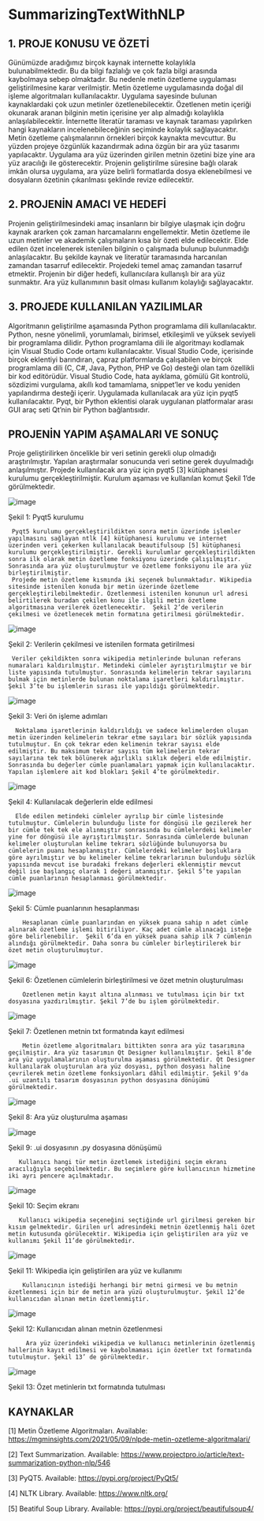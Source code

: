 <h1> SummarizingTextWithNLP </h1>
<h2> 1.	PROJE KONUSU VE ÖZETİ </h2>

Günümüzde aradığımız birçok kaynak internette kolaylıkla bulunabilmektedir. Bu da bilgi fazlalığı ve çok fazla bilgi arasında kaybolmaya sebep olmaktadır. Bu nedenle metin özetleme uygulaması geliştirilmesine karar verilmiştir. 
Metin özetleme uygulamasında doğal dil işleme algoritmaları kullanılacaktır. Uygulama sayesinde bulunan kaynaklardaki çok uzun metinler özetlenebilecektir. Özetlenen metin içeriği okunarak aranan bilginin metin içerisine yer alıp almadığı kolaylıkla anlaşılabilecektir. İnternette literatür taraması ve kaynak taraması yapılırken hangi kaynakların incelenebileceğinin seçiminde kolaylık sağlayacaktır.
Metin özetleme çalışmalarının örnekleri birçok kaynakta mevcuttur. Bu yüzden projeye özgünlük kazandırmak adına özgün bir ara yüz tasarımı yapılacaktır. Uygulama ara yüz üzerinden girilen metnin özetini bize yine ara yüz aracılığı ile gösterecektir. Projenin geliştirilme süresine bağlı olarak imkân olursa uygulama, ara yüze belirli formatlarda dosya eklenebilmesi ve dosyaların özetinin çıkarılması şeklinde revize edilecektir.


<h2> 2. PROJENİN AMACI VE HEDEFİ </h2>

Projenin geliştirilmesindeki amaç insanların bir bilgiye ulaşmak için doğru kaynak ararken çok zaman harcamalarını engellemektir. Metin özetleme ile uzun metinler ve akademik çalışmaların kısa bir özeti elde edilecektir. Elde edilen özet incelenerek istenilen bilginin o çalışmada bulunup bulunmadığı anlaşılacaktır. Bu şekilde kaynak ve literatür taramasında harcanılan zamandan tasarruf edilecektir.  Projedeki temel amaç zamandan tasarruf etmektir.
Projenin bir diğer hedefi, kullanıcılara kullanışlı bir ara yüz sunmaktır. Ara yüz kullanımının basit olması kullanım kolaylığı sağlayacaktır.


<h2> 3.	PROJEDE KULLANILAN YAZILIMLAR </h2>

Algoritmanın geliştirilme aşamasında Python programlama dili kullanılacaktır. Python, nesne yönelimli, yorumlamalı, birimsel, etkileşimli ve yüksek seviyeli bir programlama dilidir. Python programlama dili ile algoritmayı kodlamak için Visual Studio Code ortamı kullanılacaktır. Visual Studio Code, içerisinde birçok eklentiyi barındıran, çapraz platformlarda çalışabilen ve birçok programlama dili (C, C#, Java, Python, PHP ve Go) desteği olan tam özellikli bir kod editörüdür. Visual Studio Code, hata ayıklama, gömülü Git kontrolü, sözdizimi vurgulama, akıllı kod tamamlama, snippet’ler ve kodu yeniden yapılandırma desteği içerir. Uygulamada kullanılacak ara yüz için pyqt5 kullanılacaktır. Pyqt, bir Python eklentisi olarak uygulanan platformalar arası GUI araç seti Qt’nin bir Python bağlantısıdır. 
      

<h2> PROJENİN YAPIM AŞAMALARI VE SONUÇ </h2>

Proje geliştirilirken öncelikle bir veri setinin gerekli olup olmadığı araştırılmıştır. Yapılan araştırmalar sonucunda veri setine gerek duyulmadığı anlaşılmıştır. Projede kullanılacak ara yüz için pyqt5 [3] kütüphanesi kurulumu gerçekleştirilmiştir. Kurulum aşaması ve kullanılan komut Şekil 1’de görülmektedir.

![image](https://user-images.githubusercontent.com/59260491/207919743-8a381bad-71e3-4230-b456-38e0c25ff37c.png)

Şekil 1: Pyqt5 kurulumu

     Pyqt5 kurulumu gerçekleştirildikten sonra metin üzerinde işlemler yapılmasını sağlayan ntlk [4] kütüphanesi kurulumu ve internet üzerinden veri çekerken kullanılacak beautifulsoup [5] kütüphanesi kurulumu gerçekleştirilmiştir. Gerekli kurulumlar gerçekleştirildikten sonra ilk olarak metin özetleme fonksiyonu üzerinde çalışılmıştır. Sonrasında ara yüz oluşturulmuştur ve özetleme fonksiyonu ile ara yüz birleştirilmiştir. 
     Projede metin özetleme kısmında iki seçenek bulunmaktadır. Wikipedia sitesinde istenilen konuda bir metin üzerinde özetleme gerçekleştirilebilmektedir. Özetlenmesi istenilen konunun url adresi belirtilerek buradan çekilen konu ile ilgili metin özetleme algoritmasına verilerek özetlenecektir.  Şekil 2’de verilerin çekilmesi ve özetlenecek metin formatına getirilmesi görülmektedir.

![image](https://user-images.githubusercontent.com/59260491/207919826-641c625e-8130-43ca-bc20-a7cbe348f1d7.png)

Şekil 2: Verilerin çekilmesi ve istenilen formata getirilmesi

     Veriler çekildikten sonra wikipedia metinlerinde bulunan referans numaraları kaldırılmıştır. Metindeki cümleler ayrıştırılmıştır ve bir liste yapısında tutulmuştur. Sonrasında kelimelerin tekrar sayılarını bulmak için metinlerde bulunan noktalama işaretleri kaldırılmıştır. Şekil 3’te bu işlemlerin sırası ile yapıldığı görülmektedir.

![image](https://user-images.githubusercontent.com/59260491/207919912-61ddc7e2-5411-49b0-a8d2-56b1ab2e9812.png)

Şekil 3: Veri ön işleme adımları
										
      Noktalama işaretlerinin kaldırıldığı ve sadece kelimelerden oluşan metin üzerinden kelimelerin tekrar etme sayıları bir sözlük yapısında tutulmuştur. En çok tekrar eden kelimenin tekrar sayısı elde edilmiştir. Bu maksimum tekrar sayısı tüm kelimelerin tekrar sayılarına tek tek bölünerek ağırlıklı sıklık değeri elde edilmiştir. Sonrasında bu değerler cümle puanlamaları yapmak için kullanılacaktır. Yapılan işlemlere ait kod blokları Şekil 4’te görülmektedir.

![image](https://user-images.githubusercontent.com/59260491/207919987-defd2354-5a2d-4b2e-947c-877f49275a87.png)
 
Şekil 4: Kullanılacak değerlerin elde edilmesi

      Elde edilen metindeki cümleler ayrılıp bir cümle listesinde tutulmuştur. Cümlelerin bulunduğu liste for döngüsü ile gezilerek her bir cümle tek tek ele alınmıştır sonrasında bu cümlelerdeki kelimeler yine for döngüsü ile ayrıştırılmıştır. Sonrasında cümlelerde bulunan kelimeler oluşturulan kelime tekrarı sözlüğünde bulunuyorsa bu cümlelerin puanı hesaplanmıştır. Cümlelerdeki kelimeler boşluklara göre ayrılmıştır ve bu kelimeler kelime tekrarlarının bulunduğu sözlük yapısında mevcut ise buradaki frekans değerleri eklenmiştir mevcut değil ise başlangıç olarak 1 değeri atanmıştır. Şekil 5’te yapılan cümle puanlarının hesaplanması görülmektedir.

![image](https://user-images.githubusercontent.com/59260491/207920073-c53c77f1-7a98-4d27-b5d6-c319f00baf65.png)

Şekil 5: Cümle puanlarının hesaplanması
	
        Hesaplanan cümle puanlarından en yüksek puana sahip n adet cümle alınarak özetleme işlemi bitiriliyor. Kaç adet cümle alınacağı isteğe göre belirlenebilir.  Şekil 6’da en yüksek puana sahip ilk 7 cümlenin alındığı görülmektedir. Daha sonra bu cümleler birleştirilerek bir özet metin oluşturulmuştur.

![image](https://user-images.githubusercontent.com/59260491/207920153-bff8b536-dcfb-41ae-862a-894e1d517b76.png)
 
Şekil 6: Özetlenen cümlelerin birleştirilmesi ve özet metnin oluşturulması

        Özetlenen metin kayıt altına alınması ve tutulması için bir txt dosyasına yazdırılmıştır. Şekil 7’de bu işlem görülmektedir.

![image](https://user-images.githubusercontent.com/59260491/207920205-b9d2cb59-a329-4a9d-9b08-a96452f71e3f.png) 

Şekil 7: Özetlenen metnin txt formatında kayıt edilmesi


        Metin özetleme algoritmaları bittikten sonra ara yüz tasarımına geçilmiştir. Ara yüz tasarımın Qt Designer kullanılmıştır. Şekil 8’de ara yüz uygulamalarının oluşturulma aşaması görülmektedir. Qt Designer kullanılarak oluşturulan ara yüz dosyası, python dosyası haline çevrilerek metin özetleme fonksiyonları dâhil edilmiştir. Şekil 9’da .ui uzantılı tasarım dosyasının python dosyasına dönüşümü görülmektedir.

![image](https://user-images.githubusercontent.com/59260491/207920296-1eee9204-bad1-4f53-8304-33fd0b3baf70.png)
 
Şekil 8: Ara yüz oluşturulma aşaması

![image](https://user-images.githubusercontent.com/59260491/207920349-f8df010d-911d-4a72-a83a-35b82eb7802f.png)
 
Şekil 9: .ui dosyasının .py dosyasına dönüşümü


       Kullanıcı hangi tür metin özetlemek istediğini seçim ekranı aracılığıyla seçebilmektedir. Bu seçimlere göre kullanıcının hizmetine iki ayrı pencere açılmaktadır.

![image](https://user-images.githubusercontent.com/59260491/207920386-a1d5af31-3ff7-4367-9580-b29217325888.png)

Şekil 10: Seçim ekranı


       Kullanıcı wikipedia seçeneğini seçtiğinde url girilmesi gereken bir kısım gelmektedir. Girilen url adresindeki metnin özetlenmiş hali özet metin kutusunda görülecektir. Wikipedia için geliştirilen ara yüz ve kullanımı Şekil 11’de görülmektedir.

![image](https://user-images.githubusercontent.com/59260491/207920435-be6de91f-5b1b-464b-828f-657da5b29bb5.png)
 
Şekil 11: Wikipedia için geliştirilen ara yüz ve kullanımı


        Kullanıcının istediği herhangi bir metni girmesi ve bu metnin özetlenmesi için bir de metin ara yüzü oluşturulmuştur. Şekil 12’de kullanıcıdan alınan metin özetlenmiştir.

![image](https://user-images.githubusercontent.com/59260491/207920496-42c12022-590e-45e2-a3c5-854c2fd727bc.png)
 
Şekil 12: Kullanıcıdan alınan metnin özetlenmesi

         Ara yüz üzerindeki wikipedia ve kullanıcı metinlerinin özetlenmiş hallerinin kayıt edilmesi ve kaybolmaması için özetler txt formatında tutulmuştur. Şekil 13’ de görülmektedir.

![image](https://user-images.githubusercontent.com/59260491/207920549-adc12814-b9ce-49df-aa5d-288de74e8a6c.png)
 
Şekil 13: Özet metinlerin txt formatında tutulması


<h2> KAYNAKLAR </h2>

[1]	Metin Özetleme Algoritmaları. Available: https://mgminsights.com/2021/05/09/nlpde-metin-ozetleme-algoritmalari/

[2]	Text Summarization. Available: https://www.projectpro.io/article/text-summarization-python-nlp/546

[3]	PyQT5. Available: https://pypi.org/project/PyQt5/

[4]	NLTK Library. Available: https://www.nltk.org/

[5]	Beatiful Soup Library. Available: https://pypi.org/project/beautifulsoup4/








 
